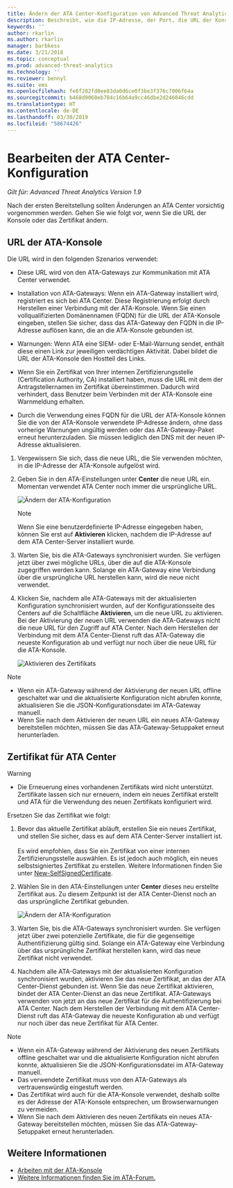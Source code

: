 ```yaml
---
title: Ändern der ATA Center-Konfiguration von Advanced Threat Analytics | Microsoft-Dokumentation
description: Beschreibt, wie die IP-Adresse, der Port, die URL der Konsole oder das Zertifikat für ATA Center geändert werden.
keywords: ''
author: rkarlin
ms.author: rkarlin
manager: barbkess
ms.date: 3/21/2018
ms.topic: conceptual
ms.prod: advanced-threat-analytics
ms.technology: ''
ms.reviewer: bennyl
ms.suite: ems
ms.openlocfilehash: fe6f282fd0ee83da0d6ce0f3be3f376c7006f64a
ms.sourcegitcommit: b468d9060eb784c16b64a9cc46dbe2d246046cdd
ms.translationtype: HT
ms.contentlocale: de-DE
ms.lasthandoff: 03/30/2019
ms.locfileid: "58674426"
---
```

# <a name="modifying-the-ata-center-configuration"></a>Bearbeiten der ATA Center-Konfiguration



*Gilt für: Advanced Threat Analytics Version 1.9*

Nach der ersten Bereitstellung sollten Änderungen an ATA Center vorsichtig vorgenommen werden. Gehen Sie wie folgt vor, wenn Sie die URL der Konsole oder das Zertifikat ändern.

## <a name="the-ata-console-url"></a>URL der ATA-Konsole

Die URL wird in den folgenden Szenarios verwendet:

-   Diese URL wird von den ATA-Gateways zur Kommunikation mit ATA Center verwendet.

- Installation von ATA-Gateways: Wenn ein ATA-Gateway installiert wird, registriert es sich bei ATA Center. Diese Registrierung erfolgt durch Herstellen einer Verbindung mit der ATA-Konsole. Wenn Sie einen vollqualifizierten Domänennamen (FQDN) für die URL der ATA-Konsole eingeben, stellen Sie sicher, dass das ATA-Gateway den FQDN in die IP-Adresse auflösen kann, die an die ATA-Konsole gebunden ist.

-   Warnungen: Wenn ATA eine SIEM- oder E-Mail-Warnung sendet, enthält diese einen Link zur jeweiligen verdächtigen Aktivität. Dabei bildet die URL der ATA-Konsole den Hostteil des Links.

-   Wenn Sie ein Zertifikat von Ihrer internen Zertifizierungsstelle (Certification Authority, CA) installiert haben, muss die URL mit dem der Antragstellernamen im Zertifikat übereinstimmen. Dadurch wird verhindert, dass Benutzer beim Verbinden mit der ATA-Konsole eine Warnmeldung erhalten.

-   Durch die Verwendung eines FQDN für die URL der ATA-Konsole können Sie die von der ATA-Konsole verwendete IP-Adresse ändern, ohne dass vorherige Warnungen ungültig werden oder das ATA-Gateway-Paket erneut herunterzuladen. Sie müssen lediglich den DNS mit der neuen IP-Adresse aktualisieren.

1. Vergewissern Sie sich, dass die neue URL, die Sie verwenden möchten, in die IP-Adresse der ATA-Konsole aufgelöst wird.

2. Geben Sie in den ATA-Einstellungen unter **Center** die neue URL ein. Momentan verwendet ATA Center noch immer die ursprüngliche URL. 

   ![Ändern der ATA-Konfiguration](media/change-center-config.png)

   > [!NOTE]
   > Wenn Sie eine benutzerdefinierte IP-Adresse eingegeben haben, können Sie erst auf **Aktivieren** klicken, nachdem die IP-Adresse auf dem ATA Center-Server installiert wurde.
    
3. Warten Sie, bis die ATA-Gateways synchronisiert wurden. Sie verfügen jetzt über zwei mögliche URLs, über die auf die ATA-Konsole zugegriffen werden kann. Solange ein ATA-Gateway eine Verbindung über die ursprüngliche URL herstellen kann, wird die neue nicht verwendet.

4. Klicken Sie, nachdem alle ATA-Gateways mit der aktualisierten Konfiguration synchronisiert wurden, auf der Konfigurationsseite des Centers auf die Schaltfläche **Aktivieren**, um die neue URL zu aktivieren. Bei der Aktivierung der neuen URL verwenden die ATA-Gateways nicht die neue URL für den Zugriff auf ATA Center. Nach dem Herstellen der Verbindung mit dem ATA Center-Dienst ruft das ATA-Gateway die neueste Konfiguration ab und verfügt nur noch über die neue URL für die ATA-Konsole. 

   ![Aktivieren des Zertifikats](media/center-activation.png)

> [!NOTE]
> -   Wenn ein ATA-Gateway während der Aktivierung der neuen URL offline geschaltet war und die aktualisierte Konfiguration nicht abrufen konnte, aktualisieren Sie die JSON-Konfigurationsdatei im ATA-Gateway manuell.
> -   Wenn Sie nach dem Aktivieren der neuen URL ein neues ATA-Gateway bereitstellen möchten, müssen Sie das ATA-Gateway-Setuppaket erneut herunterladen.


## <a name="the-ata-center-certificate"></a>Zertifikat für ATA Center

> [!WARNING]
> - Die Erneuerung eines vorhandenen Zertifikats wird nicht unterstützt. Zertifikate lassen sich nur erneuern, indem ein neues Zertifikat erstellt und ATA für die Verwendung des neuen Zertifikats konfiguriert wird.


Ersetzen Sie das Zertifikat wie folgt:

1. Bevor das aktuelle Zertifikat abläuft, erstellen Sie ein neues Zertifikat, und stellen Sie sicher, dass es auf dem ATA Center-Server installiert ist. <br></br>Es wird empfohlen, dass Sie ein Zertifikat von einer internen Zertifizierungsstelle auswählen. Es ist jedoch auch möglich, ein neues selbstsigniertes Zertifikat zu erstellen. Weitere Informationen finden Sie unter [New-SelfSignedCertificate](https://technet.microsoft.com/itpro/powershell/windows/pkiclient/new-selfsignedcertificate).

2. Wählen Sie in den ATA-Einstellungen unter **Center** dieses neu erstellte Zertifikat aus. Zu diesem Zeitpunkt ist der ATA Center-Dienst noch an das ursprüngliche Zertifikat gebunden. 

   ![Ändern der ATA-Konfiguration](media/change-center-config.png)

3. Warten Sie, bis die ATA-Gateways synchronisiert wurden. Sie verfügen jetzt über zwei potenzielle Zertifikate, die für die gegenseitige Authentifizierung gültig sind. Solange ein ATA-Gateway eine Verbindung über das ursprüngliche Zertifikat herstellen kann, wird das neue Zertifikat nicht verwendet.

4. Nachdem alle ATA-Gateways mit der aktualisierten Konfiguration synchronisiert wurden, aktivieren Sie das neue Zertifikat, an das der ATA Center-Dienst gebunden ist. Wenn Sie das neue Zertifikat aktivieren, bindet der ATA Center-Dienst an das neue Zertifikat. ATA-Gateways verwenden von jetzt an das neue Zertifikat für die Authentifizierung bei ATA Center. Nach dem Herstellen der Verbindung mit dem ATA Center-Dienst ruft das ATA-Gateway die neueste Konfiguration ab und verfügt nur noch über das neue Zertifikat für ATA Center. 

> [!NOTE]
> -   Wenn ein ATA-Gateway während der Aktivierung des neuen Zertifikats offline geschaltet war und die aktualisierte Konfiguration nicht abrufen konnte, aktualisieren Sie die JSON-Konfigurationsdatei im ATA-Gateway manuell.
> -   Das verwendete Zertifikat muss von den ATA-Gateways als vertrauenswürdig eingestuft werden.
> -   Das Zertifikat wird auch für die ATA-Konsole verwendet, deshalb sollte es der Adresse der ATA-Konsole entsprechen, um Browserwarnungen zu vermeiden.
> -   Wenn Sie nach dem Aktivieren des neuen Zertifikats ein neues ATA-Gateway bereitstellen möchten, müssen Sie das ATA-Gateway-Setuppaket erneut herunterladen.



 
## <a name="see-also"></a>Weitere Informationen
- [Arbeiten mit der ATA-Konsole](working-with-ata-console.md)
- [Weitere Informationen finden Sie im ATA-Forum.](https://aka.ms/ata-forum)

